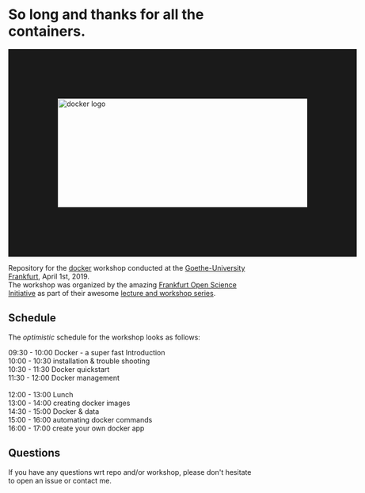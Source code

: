 # So long and thanks for all the containers.

<img src="https://upload.wikimedia.org/wikipedia/commons/7/79/Docker_%28container_engine%29_logo.png" alt="docker logo" width="800" height="220" border="100">

Repository for the [docker](https://www.docker.com) workshop conducted at the [Goethe-University Frankfurt](http://www.goethe-university-frankfurt.de/en?locale=en), April 1st, 2019. </br>
The workshop was organized by the amazing [Frankfurt Open Science Initiative](https://open-science-frankfurt.github.io) as part of their awesome [lecture
and workshop series](https://open-science-frankfurt.github.io/tag/news.html).

## Schedule

The *optimistic* schedule for the workshop looks as follows:

09:30 - 10:00 Docker - a super fast Introduction </br>
10:00 - 10:30 installation & trouble shooting </br>
10:30 - 11:30 Docker quickstart </br>
11:30 - 12:00 Docker management </br>
</br>
12:00 - 13:00 Lunch
</br>
13:00 - 14:00 creating docker images </br>
14:30 - 15:00 Docker & data </br>
15:00 - 16:00 automating docker commands </br>
16:00 - 17:00 create your own docker app </br>

## Questions

If you have any questions wrt repo and/or workshop, please don't hesitate to
open an issue or contact me.
